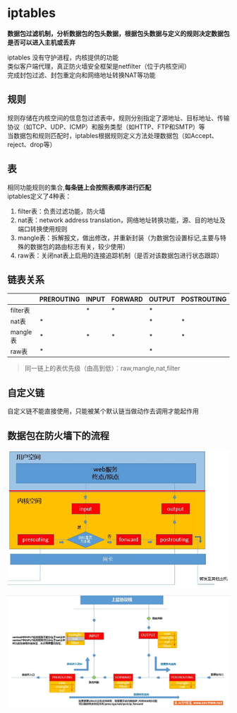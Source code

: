 # iptables
**数据包过滤机制，分析数据包的包头数据，根据包头数据与定义的规则决定数据包是否可以进入主机或丢弃**<br>

iptables 没有守护进程，内核提供的功能<br>
类似客户端代理，真正防火墙安全框架是netfilter（位于内核空间）<br>
完成封包过滤、封包重定向和网络地址转换NAT等功能<br>

规则
------
规则存储在内核空间的信息包过滤表中，规则分别指定了源地址、目标地址、传输协议（如TCP、UDP、ICMP）和服务类型（如HTTP、FTP和SMTP）等<br>
当数据包和规则匹配时，iptables根据规则定义方法处理数据包（如Accept、reject、drop等）

表
----
相同功能规则的集合,**每条链上会按照表顺序进行匹配**<br>
iptables定义了4种表：
1. filter表：负责过滤功能，防火墙
2. nat表：network address translation，网络地址转换功能，源、目的地址及端口转换使用规则
3. mangle表：拆解报文，做出修改，并重新封装（为数据包设置标记,主要与特殊的数据包的路由标志有关，较少使用）
4. raw表：关闭nat表上启用的连接追踪机制（是否对该数据包进行状态跟踪）

链表关系
------
|        |PREROUTING|INPUT|FORWARD|OUTPUT|POSTROUTING|
|--------|----------|-----|-------|------|-----------|
|filter表|          |  *  |   *   |   *  |           |
|nat表   |     *    |     |       |   *  |     *     |
|mangle表|     *    |  *  |   *   |   *  |     *     |
|raw表   |     *    |     |       |   *  |           |
> 同一链上的表优先级（由高到低）：raw,mangle,nat,filter

自定义链
-------
自定义链不能直接使用，只能被某个默认链当做动作去调用才能起作用<br>

数据包在防火墙下的流程
-----------
![数据包在内核防火墙下的流程](../../../img/iptables_flow.jpg)

![数据包在内核防火墙下的流程](../../../img/iptables_flow2.jpg)
